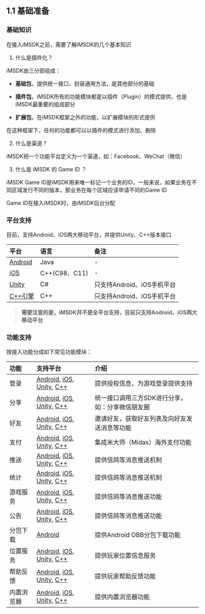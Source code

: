 ## 1.1 基础准备

### 基础知识

在接入iMSDK之前，需要了解iMSDK的几个基本知识

1. 什么是插件化？
  
  iMSDK由三分部组成：
  
  * **基础包**，提供统一接口、封装通用方法，是其他部分的基础
  
  * **插件包**，iMSDK所有的功能模块都是以插件（Plugin）的模式提供，也是iMSDK最重要的组成部分
  
  * **扩展包**，在iMSDK框架之外的功能，以扩展模块的形式提供

  在这种框架下，任何的功能都可以以插件的模式进行添加、删除
  
2. 什么是渠道？

  iMSDK把一个功能平台定义为一个渠道，如：Facebook、WeChat（微信）

3. 什么是 iMSDK 的 Game ID ？

  iMSDK Game ID是iMSDK用来唯一标记一个业务的ID，一般来说，如果业务在不同区域发行不同的版本，那业务在每个区域应该申请不同的Game ID
 
  Game ID在接入iMSDK时，由iMSDK后台分配

### 平台支持

目前，支持Android、iOS两大移动平台，并提供Unity、C++版本接口

| 平台 | 语言 | 备注 |
| :-- | :-- | :-- |
| [Android](../Android/README.md) | Java | - |
| [iOS](iOS/README.md) | C++(C98、C11) | - |
| [Unity](Unity/README.md) | C# | 只支持Android、iOS手机平台 |
| [C++引擎](Cpp/README.md) | C++ | 只支持Android、iOS手机平台 |

>**需要注意的是，iMSDK并不是全平台支持，目前只支持Android、iOS两大移动平台**

### 功能支持

按接入功能分成如下常见功能模块：

| 功能 | 支持平台 | 介绍 |
| :-- | :-- | :-- |
| 登录 | [Android](../Android/README.md), [iOS](../iOS/README.md), [Unity](./Unity/README.md), [C++](../Cpp/README.md) | 提供授权信息，为游戏登录提供支持 |
| 分享 | [Android](../Android/README.md), [iOS](../iOS/README.md), [Unity](./Unity/README.md), [C++](../Cpp/README.md) | 统一接口调用三方SDK进行分享，如：分享微信朋友圈 |
| 好友 | [Android](../Android/README.md), [iOS](../iOS/README.md), [Unity](./Unity/README.md), [C++](../Cpp/README.md) | 邀请好友，获取好友列表及向好友发送消息等功能 |
| 支付 | [Android](../Android/README.md), [iOS](../iOS/README.md), [Unity](./Unity/README.md), [C++](../Cpp/README.md) | 集成米大师（Midas）海外支付功能 |
| 推送 | [Android](../Android/README.md), [iOS](../iOS/README.md), [Unity](./Unity/README.md), [C++](../Cpp/README.md) | 提供信鸽等消息推送机制 |
| 统计 | [Android](../Android/README.md), [iOS](../iOS/README.md), [Unity](./Unity/README.md), [C++](../Cpp/README.md) | 提供信鸽等消息推送机制 |
| 游戏服务 | [Android](../Android/README.md), [iOS](../iOS/README.md), [Unity](./Unity/README.md), [C++](../Cpp/README.md) | 提供信鸽等消息推送功能 |
| 公告 | [Android](../Android/README.md), [iOS](../iOS/README.md), [Unity](./Unity/README.md), [C++](../Cpp/README.md) | 提供信鸽等消息推送功能 |
| 分包下载 | [Android](../Android/README.md) | 提供Android OBB分包下载功能 |
| 位置服务 | [Android](../Android/README.md), [iOS](../iOS/README.md), [Unity](./Unity/README.md), [C++](../Cpp/README.md) | 提供玩家位置信息服务 |
| 帮助反馈 | [Android](../Android/README.md), [iOS](../iOS/README.md), [Unity](./Unity/README.md), [C++](../Cpp/README.md) | 提供玩家帮助反馈功能 |
| 内置浏览器 | [Android](../Android/README.md), [iOS](../iOS/README.md), [Unity](./Unity/README.md), [C++](../Cpp/README.md) | 提供内置浏览器功能 |
